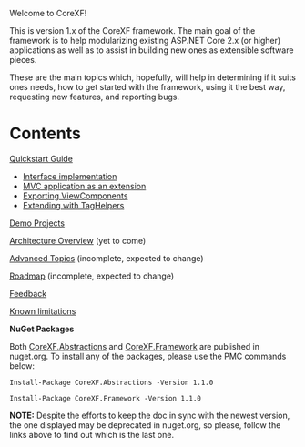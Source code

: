 Welcome to CoreXF!

This is version 1.x of the CoreXF framework. The main goal of the framework is to help modularizing existing ASP.NET Core 2.x (or higher) applications as well as to assist in building new ones as extensible software pieces.

These are the main topics which, hopefully, will help in determining if it suits ones needs, how to get started with the framework, using it the best way, requesting new features, and reporting bugs.

# Contents
[Quickstart Guide](/achristov/CoreXF/Docs/Quickstart-Guide)
- [Interface implementation](https://github.com/achristov/CoreXF/Docs/Interface-implementation)
- [MVC application as an extension](https://github.com/achristov/CoreXF/Docs/MVC-application-as-an-extension)
- [Exporting ViewComponents](https://github.com/achristov/CoreXF/Docs/Exporting-ViewComponents)
- [Extending with TagHelpers](https://github.com/achristov/CoreXF/Docs/Extending-with-TagHelpers)

[Demo Projects](https://github.com/achristov/CoreXF/Docs/Demo-Projects)

[Architecture Overview](https://github.com/achristov/CoreXF/Docs/Architecture-Overview) (yet to come)

[Advanced Topics](https://github.com/achristov/CoreXF/Docs/Advanced-Topics) (incomplete, expected to change)

[Roadmap](https://github.com/achristov/CoreXF/Docs/Roadmap) (incomplete, expected to change)

[Feedback](https://github.com/achristov/CoreXF/Docs/Feedback) 

[Known limitations](https://github.com/achristov/CoreXF/Docs/Known-limitations)

**NuGet Packages**

Both [CoreXF.Abstractions](https://www.nuget.org/packages/CoreXF.Abstractions) and [CoreXF.Framework](https://www.nuget.org/packages/CoreXF.Framework/) are published in nuget.org. To install any of the packages, please use the PMC commands below:

`Install-Package CoreXF.Abstractions -Version 1.1.0`

`Install-Package CoreXF.Framework -Version 1.1.0`

**NOTE:** Despite the efforts to keep the doc in sync with the newest version, the one displayed may be deprecated in nuget.org, so please, follow the links above to find out which is the last one.



